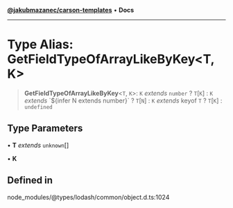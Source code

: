 [**@jakubmazanec/carson-templates**](../../../README.md) • **Docs**

---

# Type Alias: GetFieldTypeOfArrayLikeByKey\<T, K\>

> **GetFieldTypeOfArrayLikeByKey**\<`T`, `K`\>: `K` _extends_ `number` ? `T`\[`K`\] : `K` _extends_
> \`$\{infer N extends number\}\` ? `T`\[`N`\] : `K` _extends_ keyof `T` ? `T`\[`K`\] : `undefined`

## Type Parameters

• **T** _extends_ `unknown`[]

• **K**

## Defined in

node_modules/@types/lodash/common/object.d.ts:1024
